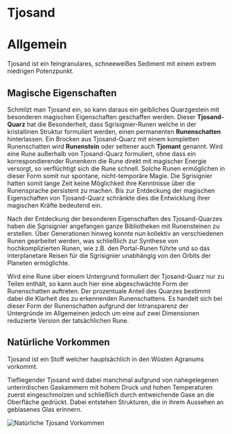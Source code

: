 # Tjosand

# Allgemein

Tjosand ist ein feingranulares, schneeweißes Sediment mit einem extrem niedrigen Potenzpunkt. 

## Magische Eigenschaften

Schmilzt man Tjosand ein, so kann daraus ein gelbliches Quarzgestein mit besonderen magischen Eigenschaften geschaffen werden. Dieser **Tjosand-Quarz** hat die Besonderheit, dass Sgrisignier-Runen welche in der kristallinen Struktur formuliert werden, einen permanenten **Runenschatten** hinterlassen. Ein Brocken aus Tjosand-Quarz mit einem kompletten Runenschatten wird **Runenstein** oder seltener auch **Tjomant** genannt. Wird eine Rune außerhalb von Tjosand-Quarz formuliert, ohne dass ein korrespondierender Runenkern die Rune direkt mit magischer Energie versorgt, so verflüchtigt sich die Rune schnell. Solche Runen ermöglichen in dieser Form somit nur spontane, nicht-temporäre Magie. Die Sgrisignier hatten somit lange Zeit keine Möglichkeit ihre Kenntnisse über die Runensprache persistent zu machen. Bis zur Entdeckung der magischen Eigenschaften von Tjosand-Quarz schränkte dies die Entwicklung ihrer magischen Kräfte bedeutend ein. 

Nach der Entdeckung der besonderen Eigenschaften des Tjosand-Quarzes haben die Sgrisignier angefangen ganze Bibliotheken mit Runensteinen zu erstellen. Über Generationen hinweg konnte nun kollektiv an verschiedenen Runen gearbeitet werden, was schließlich zur Synthese von hochkomplizierten Runen, wie z.B. den Portal-Runen führte und so das interplanetare Reisen für die Sgrisignier unabhängig von den Orbits der Planeten ermöglichte.

Wird eine Rune über einem Untergrund formuliert der Tjosand-Quarz nur zu Teilen enthält, so kann auch hier eine abgeschwächte Form der Runenschatten auftreten. Der prozentuale Anteil des Quarzes bestimmt dabei die Klarheit des zu erkennenden Runenschattens.
Es handelt sich bei dieser Form der Runenschatten aufgrund der Intransparenz der Untergründe im Allgemeinen jedoch um
eine auf zwei Dimensionen reduzierte Version der tatsächlichen Rune.

## Natürliche Vorkommen

Tjosand ist ein Stoff welcher hauptsächlich in den Wüsten Agranums vorkommt.

Tiefliegender Tjosand wird dabei manchmal aufgrund von nahegelegenen unterirdischen Gaskammern mit hohem Druck
und hohen Temperaturen zuerst eingeschmolzen und schließlich durch entweichende Gase an die Oberfläche gedrückt. Dabei
entstehen Strukturen, die in ihrem Aussehen an geblasenes Glas erinnern. 

![Natürliche Tjosand Vorkommen](D:\My_Files\Programming\serpinit-wiki\content\general\magie\images\wueste_natuerliches-tjosand-vorkommen.png)




